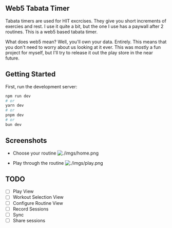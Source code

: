## Web5 Tabata Timer

Tabata timers are used for HIT excrcises. They give you short increments of
exercies and rest. I use it quite a bit, but the one I use has a paywall after 2
routines. This is a web5 based tabata timer.

What does web5 mean? Well, you'll own your data. Entirely. This means that you
don't need to worry about us looking at it ever. This was mostly a fun project
for myself, but I'll try to release it out the play store in the near future.

## Getting Started

First, run the development server:

```bash
npm run dev
# or
yarn dev
# or
pnpm dev
# or
bun dev
```

## Screenshots

* Choose your routine
![./imgs/home.png](./imgs/home.png)

* Play through the routine
![./imgs/play.png](./imgs/play.png)

## TODO

- [ ] Play View
- [ ] Workout Selection View
- [ ] Configure Routine View
- [ ] Record Sessions
- [ ] Sync 
- [ ] Share sessions

